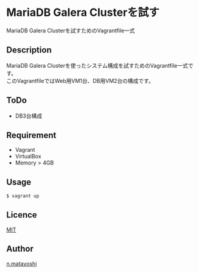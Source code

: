 MariaDB Galera Clusterを試す
============================

MariaDB Galera Clusterを試すためのVagrantfile一式

## Description

MariaDB Galera Clusterを使ったシステム構成を試すためのVagrantfile一式です。  
このVagrantfileではWeb用VM1台、DB用VM2台の構成です。

## ToDo

- DB3台構成

## Requirement

- Vagrant
- VirtualBox
- Memory > 4GB

## Usage

```bash
$ vagrant up
```

## Licence

[MIT](./LICENCE)

## Author

[n.matayoshi](https://github.com/matayoshi)
